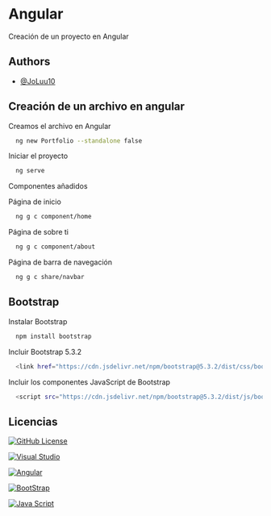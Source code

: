 # Angular

Creación de un proyecto en Angular


## Authors

- [@JoLuu10](https://www.github.com/JoLuu10)


## Creación de un archivo en angular

Creamos el archivo en Angular

```bash
  ng new Portfolio --standalone false
```
Iniciar el proyecto

```bash
  ng serve
```
Componentes añadidos

Página de inicio
```bash
  ng g c component/home
```
Página de sobre ti
```bash
  ng g c component/about
```
Página de barra de navegación
```bash
  ng g c share/navbar
```


## Bootstrap

Instalar Bootstrap
```bash
  npm install bootstrap
```

Incluir Bootstrap 5.3.2
```bash
  <link href="https://cdn.jsdelivr.net/npm/bootstrap@5.3.2/dist/css/bootstrap.min.css" rel="stylesheet">
```
Incluir los componentes JavaScript de Bootstrap
```bash
  <script src="https://cdn.jsdelivr.net/npm/bootstrap@5.3.2/dist/js/bootstrap.bundle.min.js" integrity="sha384-C6RzsynM9kWDrMNeT87bh95OGNyZPhcTNXj1NW7RuBCsyN/o0jlpcV8Qyq46cDfL" crossorigin="anonymous"></script><!--incluir los componentes JavaScript de Bootstrap-->
```


## Licencias

[![GitHub License](https://img.shields.io/badge/GitHub-green.svg)](https://github.com/JoLuu10/Angular)

[![Visual Studio](https://img.shields.io/badge/VisualStudio-blue.svg)](https://code.visualstudio.com/docs)

[![Angular](https://img.shields.io/badge/Angular-violet.svg)](https://angular.dev/overview)

[![BootStrap](https://img.shields.io/badge/BootStrap-purple.svg)](https://getbootstrap.com/docs/5.3/getting-started/introduction/)

[![Java Script](https://img.shields.io/badge/JavaScript-yellow.svg)](https://developer.mozilla.org/es/docs/Web/JavaScript)
